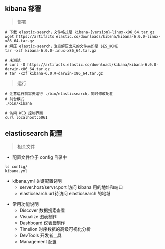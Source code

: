 ## kibana 部署

> 部署

```
# 下载 elastic-search，文件格式是 kibana-{version}-linux-x86_64.tar.gz
wget https://artifacts.elastic.co/downloads/kibana/kibana-6.0.0-linux-x86_64.tar.gz
# 解压 elastic-search，注意解压出来的文件夹即是 $ES_HOME
tar -xzf kibana-6.0.0-linux-x86_64.tar.gz

# 未测试
# curl -O https://artifacts.elastic.co/downloads/kibana/kibana-6.0.0-darwin-x86_64.tar.gz
# tar -xzf kibana-6.0.0-darwin-x86_64.tar.gz
```

> 运行

```
# 注意运行前需要运行 ./bin/elasticsearch，同时修改配置
# 前台模式
./bin/kibana

# 访问 WEB 控制界面
curl localhost:5061
```

## elasticsearch 配置

> 相关文件

* 配置文件位于 config 目录中

```
ls config/
kibana.yml
```

* kibana.yml 关键配置说明
  * server.host/server.port 访问 kibana 用的地址和端口
  * elasticsearch.url 待访问 elasticsearch 的地址

- 常用功能说明
  * Discover 数据搜索查看
  * Visualize 图表制作
  * Dashboard 仪表盘制作
  * Timelion 时序数据的高级可视化分析
  * DevTools 开发者工具
  * Management 配置
